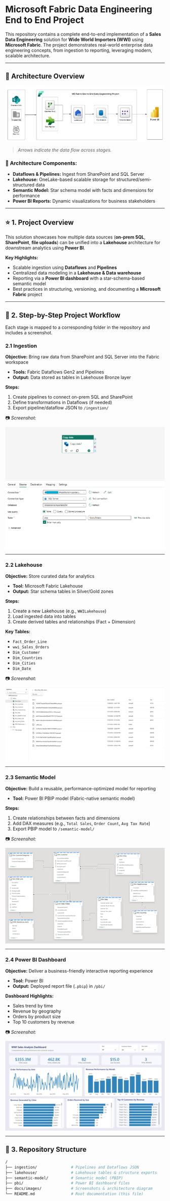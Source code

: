 # **Microsoft Fabric Data Engineering End to End Project**

This repository contains a complete end-to-end implementation of a **Sales Data Engineering** solution for **Wide World Importers (WWI)** using **Microsoft Fabric**. The project demonstrates real-world enterprise data engineering concepts, from ingestion to reporting, leveraging modern, scalable architecture.

---

## 🧭 **Architecture Overview**

![Architecture Diagram](Architecture%20Diagram%20MS%20Fabric%20WWI.png)

> *Arrows indicate the data flow across stages.*

### 🧩 **Architecture Components:**

* **Dataflows & Pipelines:** Ingest from SharePoint and SQL Server  
* **Lakehouse:** OneLake-based scalable storage for structured/semi-structured data  
* **Semantic Model:** Star schema model with facts and dimensions for performance  
* **Power BI Reports:** Dynamic visualizations for business stakeholders

---

## ⭐ **1. Project Overview**

This solution showcases how multiple data sources (**on-prem SQL**, **SharePoint**, **file uploads**) can be unified into a **Lakehouse** architecture for downstream analytics using **Power BI**.

**Key Highlights:**

* Scalable ingestion using **Dataflows** and **Pipelines**
* Centralized data modeling in a **Lakehouse & Data warehouse**
* Reporting via a **Power BI dashboard** with a star-schema-based semantic model
* Best practices in structuring, versioning, and documenting a **Microsoft Fabric** project

---

## 🔄 **2. Step-by-Step Project Workflow**

Each stage is mapped to a corresponding folder in the repository and includes a screenshot.

### 2.1 **Ingestion**

**Objective:** Bring raw data from SharePoint and SQL Server into the Fabric workspace

* **Tools:** Fabric Dataflows Gen2 and Pipelines  
* **Output:** Data stored as tables in Lakehouse Bronze layer

**Steps:**

1. Create pipelines to connect on-prem SQL and SharePoint
2. Define transformations in Dataflows (if needed)
3. Export pipeline/dataflow JSON to `/ingestion/`

📷 *Screenshot:*

![Ingestion Pipeline](Data%20Ingestion/Fabric%20Data%20Pipeline.png)

---

### 2.2 **Lakehouse**

**Objective:** Store curated data for analytics

* **Tool:** Microsoft Fabric Lakehouse  
* **Output:** Star schema tables in Silver/Gold zones

**Steps:**

1. Create a new Lakehouse (e.g., `WWILakehouse`)
2. Load ingested data into tables
3. Create derived tables and relationships (Fact + Dimension)

**Key Tables:**

* `Fact_Order_Line`
* `wwi_Sales_Orders`
* `Dim_Customer`
* `Dim_Countries`
* `Dim_Cities`
* `Dim_Date`

📷 *Screenshot:*

![Lakehouse Structure](lakehouse/Lakehouse%20tables.png)

---

### 2.3 **Semantic Model**

**Objective:** Build a reusable, performance-optimized model for reporting

* **Tool:** Power BI PBIP model (Fabric-native semantic model)

**Steps:**

1. Create relationships between facts and dimensions
2. Add DAX measures (e.g., `Total Sales`, `Order Count`, `Avg Tax Rate`)
3. Export PBIP model to `/semantic-model/`

📷 *Screenshot:*

![Semantic Model Architecture](Power%20BI%20Dashboard/Semantic%20Model%20Architecture.png)

---

### 2.4 **Power BI Dashboard**

**Objective:** Deliver a business-friendly interactive reporting experience

* **Tool:** Power BI  
* **Output:** Deployed report file (`.pbip`) in `/pbi/`

**Dashboard Highlights:**

* Sales trend by time
* Revenue by geography
* Orders by product size
* Top 10 customers by revenue

📷 *Screenshot:*

![Power BI Dashboard](Power%20BI%20Dashboard/WWI%20Sales%20Analysis%20Dashboard.png)

---

## 📁 **3. Repository Structure**

```bash
/
├── ingestion/               # Pipelines and Dataflows JSON
├── lakehouse/               # Lakehouse tables & structure exports
├── semantic-model/          # Semantic model (PBIP)
├── pbi/                     # Power BI dashboard files
├── docs/images/             # Screenshots & architecture diagram
└── README.md                # Root documentation (this file)
